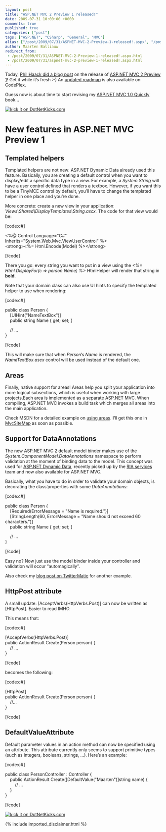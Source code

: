```yaml
---
layout: post
title: "ASP.NET MVC 2 Preview 1 released!"
date: 2009-07-31 10:00:00 +0000
comments: true
published: true
categories: ["post"]
tags: ["ASP.NET", "CSharp", "General", "MVC"]
alias: ["/post/2009/07/31/ASPNET-MVC-2-Preview-1-released!.aspx", "/post/2009/07/31/aspnet-mvc-2-preview-1-released!.aspx"]
author: Maarten Balliauw
redirect_from:
 - /post/2009/07/31/ASPNET-MVC-2-Preview-1-released!.aspx.html
 - /post/2009/07/31/aspnet-mvc-2-preview-1-released!.aspx.html
---
```

<p>Today, <a href="http://www.haacked.com/archive/2009/07/30/asp.net-mvc-released.aspx" target="_blank">Phil Haack did a blog post</a> on the release of <a href="http://www.microsoft.com/downloads/details.aspx?FamilyID=d34f9eaa-fcbe-4e20-b2fd-a9a03de7d6dd&amp;displaylang=en" target="_blank">ASP.NET MVC 2 Preview 1</a>! Get it while it&rsquo;s fresh :-) An <a href="http://aspnet.codeplex.com/Wiki/View.aspx?title=Road%20Map&amp;referringTitle=Home" target="_blank">updated roadmap</a> is also available on CodePlex.</p>
<p>Guess now is about time to start revising my <a href="http://www.amazon.com/dp/184719754X?tag=maabalblo-20&amp;camp=14573&amp;creative=327641&amp;linkCode=as1&amp;creativeASIN=184719754X&amp;adid=1SCKDEP3JNWZHZ0NK3CT&amp;" target="_blank">ASP.NET MVC 1.0 Quickly</a> book&hellip;</p>
<p><a href="http://www.dotnetkicks.com/kick/?url=/post/2009/07/31/ASPNET-MVC-2-Preview-1-released!.aspx&amp;title=ASP.NET MVC 2 Preview 1 released!"><img src="http://www.dotnetkicks.com/Services/Images/KickItImageGenerator.ashx?url=/post/2009/07/31/ASPNET-MVC-2-Preview-1-released!.aspx" border="0" alt="kick it on DotNetKicks.com" /> </a></p>
<h1>New features in ASP.NET MVC Preview 1</h1>
<h2>Templated helpers</h2>
<p>Templated helpers are not new: ASP.NET Dynamic Data already used this feature. Basically, you are creating a default control when you want to display/edit a specific data type in a view. For example, a <em>System.String</em> will have a user control defined that renders a textbox. However, if you want this to be a TinyMCE control by default, you&rsquo;ll have to change the templated helper in one place and you&rsquo;re done.</p>
<p>More concrete: create a new view in your application: <em>Views\Shared\DisplayTemplates\String.ascx. </em>The code for that view would be:</p>
<p>[code:c#]</p>
<p>&lt;%@ Control Language="C#" Inherits="System.Web.Mvc.ViewUserControl" %&gt; <br />&lt;strong&gt;&lt;%= Html.Encode(Model) %&gt;&lt;/strong&gt;</p>
<p>[/code]</p>
<p>There you go: every string you want to put in a view using the <em>&lt;%= Html.DisplayFor(c =&gt; person.Name) %&gt;</em> HtmlHelper will render that string in <strong>bold</strong>.</p>
<p>Note that your domain class can also use UI hints to specify the templated helper to use when rendering:</p>
<p>[code:c#]</p>
<p>public class Person { <br />&nbsp;&nbsp;&nbsp; [UIHint("NameTextBox")] <br />&nbsp;&nbsp;&nbsp; public string Name { get; set; }</p>
<p>&nbsp;&nbsp;&nbsp; // ...
<br />}</p>
<p>[/code]</p>
<p>This will make sure that when<em> Person</em>&rsquo;s <em>Name</em> is rendered, the <em>NameTextBox.ascx</em> control will be used instead of the default one.</p>
<h2>Areas</h2>
<p>Finally, native support for areas! Areas help you split your application into more logical subsections, which is useful when working with large projects.Each area is implemented as a separate ASP.NET MVC. When compiling, ASP.NET MVC invokes a build task which merges all areas into the main application.</p>
<p>Check MSDN for a detailed example on <a href="http://msdn.microsoft.com/en-us/library/ee307987(VS.100).aspx" target="_blank">using areas</a>. I&rsquo;ll get this one in <a href="http://mvcsitemap.codeplex.com/" target="_blank">MvcSiteMap</a> as soon as possible.</p>
<h2>Support for DataAnnotations</h2>
<p>The new ASP.NET MVC 2 default model binder makes use of the <em>System.ComponentModel.DataAnnotations</em> namespace to perform validation at the moment of binding data to the model. This concept was used for <a href="http://aspnet.codeplex.com/Release/ProjectReleases.aspx?ReleaseId=27026">ASP.NET Dynamic Data</a>, recently picked up by the <a href="http://blogs.msdn.com/brada/archive/2009/03/19/what-is-net-ria-services.aspx">RIA services</a> team and now also available for ASP.NET MVC.</p>
<p>Basically, what you have to do in order to validate your domain objects, is decorating the class&rsquo;properties with some <em>DataAnnotations</em>:</p>
<p>[code:c#]</p>
<p>public class Person { <br />&nbsp;&nbsp;&nbsp; [Required(ErrorMessage = "Name is required.")] <br />&nbsp;&nbsp;&nbsp; [StringLength(60, ErrorMessage = "Name should not exceed 60 characters.")] <br />&nbsp;&nbsp;&nbsp; public string Name { get; set; }</p>
<p>&nbsp;&nbsp;&nbsp; // ...
<br />}</p>
<p>[/code]</p>
<p>Easy no? Now just use the model binder inside your controller and validation will occur &ldquo;automagically&rdquo;.</p>
<p>Also check my <a href="/post/2009/07/02/how-we-built-twittermaticnet-part-5-the-front-end.aspx" target="_blank">blog post on TwitterMatic</a> for another example.</p>
<h2>HttpPost attribute</h2>
<p>A small update: [AcceptVerbs(HttpVerbs.Post)] can now be written as [HttpPost]. Easier to read IMHO.</p>
<p>This means that:</p>
<p>[code:c#]</p>
<p>[AcceptVerbs(HttpVerbs.Post)] <br />public ActionResult Create(Person person) { <br />&nbsp;&nbsp;&nbsp; // ...
<br />}</p>
<p>[/code]</p>
<p>becomes the following:</p>
<p>[code:c#]</p>
<p>[HttpPost] <br />public ActionResult Create(Person person) { <br />&nbsp;&nbsp;&nbsp; //... <br />}</p>
<p>[/code]</p>
<h2>DefaultValueAttribute</h2>
<p>Default parameter values in an action method can now be specified using an attribute. This attribute currently only seems to support primitive types (such as integers, booleans, strings, &hellip;). Here&rsquo;s an example:</p>
<p>[code:c#]</p>
<p>public class PersonController : Controller { <br />&nbsp;&nbsp;&nbsp; public ActionResult Create([DefaultValue("Maarten")]string name) { <br />&nbsp;&nbsp;&nbsp;&nbsp;&nbsp;&nbsp;&nbsp; // ...
<br />&nbsp;&nbsp;&nbsp; } <br />}</p>
<p>[/code]</p>
<p><a href="http://www.dotnetkicks.com/kick/?url=/post/2009/07/31/ASPNET-MVC-2-Preview-1-released!.aspx&amp;title=ASP.NET MVC 2 Preview 1 released!"><img src="http://www.dotnetkicks.com/Services/Images/KickItImageGenerator.ashx?url=/post/2009/07/31/ASPNET-MVC-2-Preview-1-released!.aspx" border="0" alt="kick it on DotNetKicks.com" /> </a></p>
{% include imported_disclaimer.html %}
